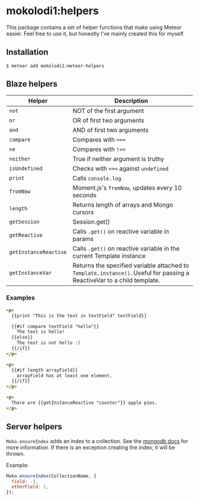 # mokolodi1:helpers

This package contains a set of helper functions that make using Meteor easier. Feel free to use it, but honestly I've mainly created this for myself.

## Installation

```
$ meteor add mokolodi1:meteor-helpers
```

## Blaze helpers

| Helper                | Description |
| --------------------- | ----------- |
| `not`                 | NOT of the first argument |
| `or`                  | OR of first two arguments |
| `and`                 | AND of first two arguments |
| `compare`             | Compares with `===` |
| `ne`                  | Compares with `!==` |
| `neither`             | True if neither argument is truthy |
| `isUndefined`         | Checks with `===` against `undefined` |
| `print`               | Calls `console.log` |
| `fromNow`             | Moment.js's `fromNow`, updates every 10 seconds |
| `length`              | Returns length of arrays and Mongo cursors |
| `getSession`          | Session.get() |
| `getReactive`         | Calls `.get()` on reactive variable in params |
| `getInstanceReactive` | Calls `.get()` on reactive variable in the current Template instance |
| `getInstanceVar`      | Returns the specified variable attached to `Template.instance()`. Useful for passing a ReactiveVar to a child template. |

### Examples

```html
<p>
  {{print "This is the text in textField" textField}}

  {{#if compare textField "hello"}}
    The text is hello!
  {{else}}
    The text is not hello :(
  {{/if}}
</p>

<p>
  {{#if length arrayField}}
    arrayField has at least one element.
  {{/if}}
</p>

<p>
  There are {{getInstanceReactive "counter"}} apple pies.
</p>
```

## Server helpers

`Moko.ensureIndex` adds an index to a collection. See the [mongodb docs](https://docs.mongodb.org/manual/reference/method/db.collection.ensureIndex/) for more information. If there is an exception creating the index, it will be thrown.

Example:
```js
Moko.ensureIndex(CollectionName, {
  field: -1,
  otherField: 1,
});
```
